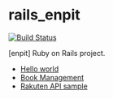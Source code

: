 # rails_enpit
[![Build Status](https://travis-ci.org/aiit2016/rails_enpit.svg?branch=master)](https://travis-ci.org/aiit2016/rails_enpit)

[enpit] Ruby on Rails project.
- [Hello world](https://protected-cove-41834.herokuapp.com/)
- [Book Management](https://protected-cove-41834.herokuapp.com/books)
- [Rakuten API sample](https://protected-cove-41834.herokuapp.com/rakuten_item_ranking)
